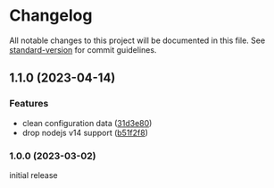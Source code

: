 # Changelog

All notable changes to this project will be documented in this file. See [standard-version](https://github.com/conventional-changelog/standard-version) for commit guidelines.

## 1.1.0 (2023-04-14)


### Features

* clean configuration data ([31d3e80](https://github.com/azat-io/vuepress-plugin-umami-analytics/commit/31d3e80ff7833a568135adaa4592b13320d2d16a))
* drop nodejs v14 support ([b51f2f8](https://github.com/azat-io/vuepress-plugin-umami-analytics/commit/b51f2f8df5bce60b4f4da105605dd2af9a8826fb))

### 1.0.0 (2023-03-02)

initial release
